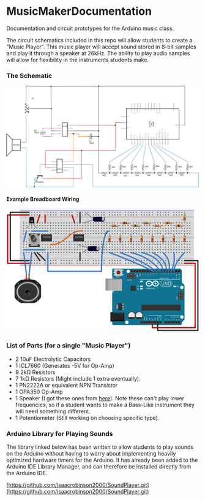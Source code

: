 # MusicMakerDocumentation
Documentation and circuit prototypes for the Arduino music class.

The circuit schematics included in this repo will allow students
to create a "Music Player". This music player will accept sound 
stored in 8-bit samples and play it through a speaker at 26kHz. 
The ability to play audio samples will allow for 
flexibility in the instruments students make.

### The Schematic
![Speaker Driver Schematic](AudioPlayer_schem.svg)

#### Example Breadboard Wiring
![Speaker Driver Breadboard Example Wiring](AudioPlayer_bb.svg)

### List of Parts (for a single "Music Player")
 - 2 10uF Electrolytic Capacitors
 - 1 ICL7660 (Generates -5V for Op-Amp)
 - 9 2kΩ Resistors
 - 7 1kΩ Resistors (Might include 1 extra eventually).
 - 1 PN2222A or equivalent NPN Transistor
 - 1 OPA350 Op-Amp
 - 1 Speaker (I got these ones from [here](https://www.amazon.com/Yootop-Internal-Magnet-Loudspeaker-Speaker/dp/B07FMR5JGX/ref=sr_1_4?dchild=1&keywords=arduino+speaker&qid=1598312315&sr=8-4)).
   Note these can't play lower frequencies, so if a student wants to make a Bass-Like instrument they will need something different.
 - 1 Potentiometer (Still working on choosing specific type).
 
### Arduino Library for Playing Sounds
The library linked below has been written to allow students to play sounds on the Arduino without having
to worry about implementing heavily optimized hardware timers for the Arduino. It has already been added
to the Arduino IDE Library Manager, and can therefore be installed directly from the Arduino IDE.

[https://github.com/isaacrobinson2000/SoundPlayer.git](https://github.com/isaacrobinson2000/SoundPlayer.git)
 
